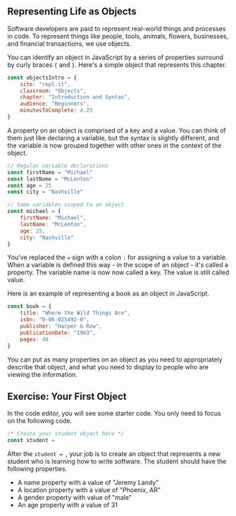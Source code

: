## Representing Life as Objects

Software developers are paid to represent real-world things and processes in code. To represent things like people, tools, animals, flowers, businesses, and financial transactions, we use objects.

You can identify an object in JavaScript by a series of properties surround by curly braces `{` and `}`. Here's a simple object that represents this chapter.

```js
const objectsIntro = {
	site: "repl.it",
	classroom: "Objects",
	chapter: "Introduction and Syntax",
	audience: "Beginners",
	minutesToComplete: 4.25
}
```

A property on an object is comprised of a key and a value. You can think of them just like declaring a variable, but the syntax is slightly different, and the variable is now grouped together with other ones in the context of the object. 

```js
// Regular variable declarations
const firstName = "Michael"
const lastName = "McLenton"
const age = 25
const city = "Nashville"

// Same variables scoped to an object
const michael = {
	firstName: "Michael",
	lastName: "McLenton",
	age: 25,
	city: "Nashville"
}
```

You've replaced the `=` sign with a colon `:` for assigning a value to a variable. When a variable is defined this way - in the scope of an object - it's called a property. The variable name is now now called a key. The value is still called value. 

Here is an example of representing a book as an object in JavaScript.

```js
const book = {
	title: "Where the Wild Things Are",
	isbn: "0-06-025492-0",
	publisher: "Harper & Row",
	publicationDate: "1963",
	pages: 40
}
```

You can put as many properties on an object as you need to appropriately describe that object, and what you need to display to people who are viewing the information.

## Exercise: Your First Object

In the code editor, you will see some starter code. You only need to focus on the following code.

```js
/* Create your student object here */
const student = 
```

After the `student = `, your job is to create an object that represents a new student who is learning how to write software. The student should have the following properties.

* A name property with a value of "Jeremy Landy"
* A location property with a value of "Phoenix, AR"
* A gender property with value of "male"
* An age property with a value of 31

<!--stackedit_data:
eyJoaXN0b3J5IjpbLTEzMDg4NTQxMjcsMTE0MTYxMjQwMywtMj
ExMTc5MzM1NSwtMTgyNTI4MDMzOSwtNjg1NjAwMDA4LDg4NTA0
NDI1NCw3MzA5OTgxMTZdfQ==
-->